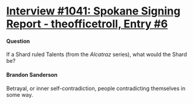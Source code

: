 # [Interview #1041: Spokane Signing Report - theofficetroll, Entry #6](https://www.theoryland.com/intvmain.php?i=1041#6)

#### Question

If a Shard ruled Talents (from the
*Alcatraz*
series), what would the Shard be?

#### Brandon Sanderson

Betrayal, or inner self-contradiction, people contradicting themselves in some way.


